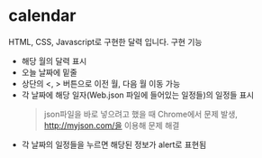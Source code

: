 # calendar
HTML, CSS, Javascript로 구현한 달력 입니다.
구현 기능
- 해당 월의 달력 표시
- 오늘 날짜에 밑줄 
- 상단의 <, > 버튼으로 이전 월, 다음 월 이동 가능
- 각 날짜에 해당 일자(Web.json 파일에 들어있는 일정들)의 일정들 표시
  > json파일을 바로 넣으려고 했을 때 Chrome에서 문제 발생, http://myjson.com/을 이용해 문제 해결
- 각 날짜의 일정들을 누르면 해당된 정보가 alert로 표현됨
